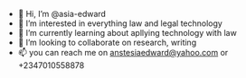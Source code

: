 - 👋 Hi, I’m @asia-edward
- 👀 I’m interested in everything law and legal technology
- 🌱 I’m currently learning about apllying technology with law
- 💞️ I’m looking to collaborate on research, writing 
- 📫 you can reach me on anstesiaedward@yahoo.com or +2347010558878

<!---
asia-edward/asia-edward is a ✨ special ✨ repository because its `README.md` (this file) appears on your GitHub profile.
You can click the Preview link to take a look at your changes.
--->
